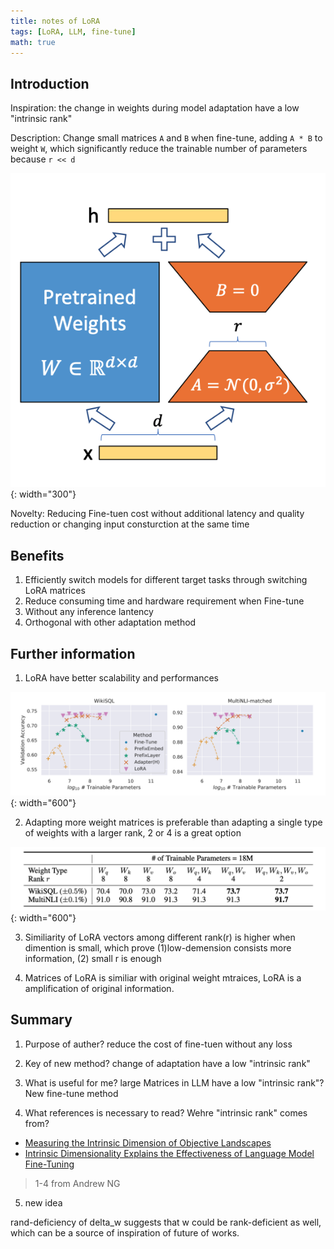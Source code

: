 ```yaml
---
title: notes of LoRA
tags: [LoRA, LLM, fine-tune]
math: true
---
```


## Introduction

Inspiration: the change in weights during model adaptation have a low "intrinsic rank"

Description: Change small matrices `A` and `B` when fine-tune, adding `A * B` to weight `W`, which significantly reduce the trainable number of parameters because `r << d`

![scalability](/images/2024/10/20-03.png){: width="300"}

Novelty: Reducing Fine-tuen cost without additional latency and quality reduction or changing input consturction at the same time

## Benefits

1) Efficiently switch models for different target tasks through switching LoRA matrices
2) Reduce consuming time and hardware requirement when Fine-tune
3) Without any inference lantency
4) Orthogonal with other adaptation method

## Further information
1) LoRA have better scalability and performances

![scalability](/images/2024/10/20-01.png){: width="600"}

2) Adapting more weight matrices is preferable than adapting a single type of weights with a larger rank, 2 or 4 is a great option

![scalability](/images/2024/10/20-02.png){: width="600"}

3) Similiarity of LoRA vectors among different rank(r) is higher when dimention is small, which prove (1)low-demension consists more information, (2) small r is enough

4) Matrices of LoRA is similiar with original weight mtraices, LoRA is a amplification of original information.

## Summary

1) Purpose of auther?
reduce the cost of fine-tuen without any loss

2) Key of new method?
change of adaptation have a low "intrinsic rank"

3) What is useful for me?
large Matrices in LLM have a low "intrinsic rank"?
New fine-tune method

4) What references is necessary to read?
Wehre "intrinsic rank" comes from?
+ [Measuring the Intrinsic Dimension of Objective Landscapes](https://arxiv.org/abs/1804.08838)
+ [Intrinsic Dimensionality Explains the Effectiveness of Language Model Fine-Tuning](https://arxiv.org/abs/2012.13255)

> 1-4 from Andrew NG

5) new idea

rand-deficiency of delta_w suggests that w could be rank-deficient as well, which can be a source of inspiration of future of works.
